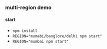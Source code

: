 ### multi-region demo
#### start

- `npm install`
- `REGION="mumabi/banglore/delhi npm start"`
- `REGION="mumbai npm start"`